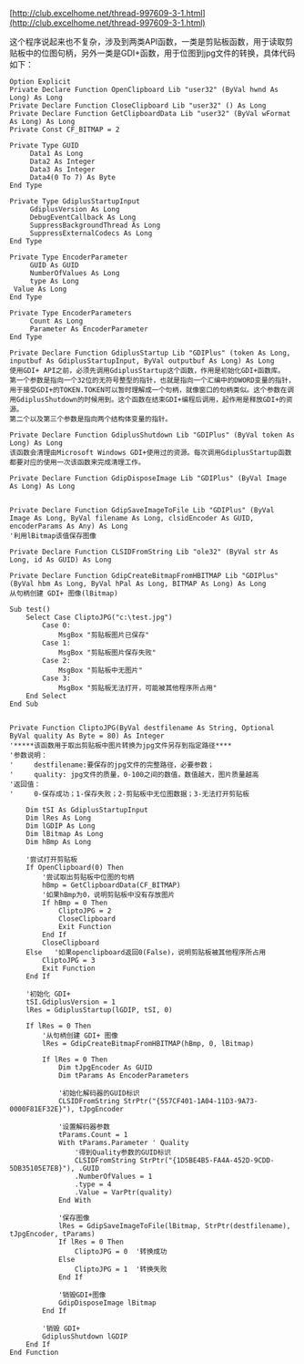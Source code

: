 [http://club.excelhome.net/thread-997609-3-1.html](http://club.excelhome.net/thread-997609-3-1.html)

这个程序说起来也不复杂，涉及到两类API函数，一类是剪贴板函数，用于读取剪贴板中的位图句柄，另外一类是GDI+函数，用于位图到jpg文件的转换，具体代码如下：

	Option Explicit
	Private Declare Function OpenClipboard Lib "user32" (ByVal hwnd As Long) As Long
	Private Declare Function CloseClipboard Lib "user32" () As Long
	Private Declare Function GetClipboardData Lib "user32" (ByVal wFormat As Long) As Long
	Private Const CF_BITMAP = 2
	
	Private Type GUID
		 Data1 As Long
		 Data2 As Integer
		 Data3 As Integer
		 Data4(0 To 7) As Byte
	End Type
	
	Private Type GdiplusStartupInput
		 GdiplusVersion As Long
		 DebugEventCallback As Long
		 SuppressBackgroundThread As Long
		 SuppressExternalCodecs As Long
	End Type
	
	Private Type EncoderParameter
		 GUID As GUID
		 NumberOfValues As Long
		 type As Long
	 Value As Long
	End Type
	
	Private Type EncoderParameters
		 Count As Long
		 Parameter As EncoderParameter
	End Type
	
	Private Declare Function GdiplusStartup Lib "GDIPlus" (token As Long, inputbuf As GdiplusStartupInput, ByVal outputbuf As Long) As Long
	使用GDI+ API之前，必须先调用GdiplusStartup这个函数，作用是初始化GDI+函数库。
	第一个参数是指向一个32位的无符号整型的指针，也就是指向一个汇编中的DWORD变量的指针，用于接受GDI+的TOKEN.TOKEN可以暂时理解成一个句柄，就像窗口的句柄类似。这个参数在调用GdiplusShutdown的时候用到。这个函数在结束GDI+编程后调用，起作用是释放GDI+的资源。 
	第二个以及第三个参数是指向两个结构体变量的指针。

	Private Declare Function GdiplusShutdown Lib "GDIPlus" (ByVal token As Long) As Long
	该函数会清理由Microsoft Windows GDI+使用过的资源。每次调用GdiplusStartup函数都要对应的使用一次该函数来完成清理工作。

	Private Declare Function GdipDisposeImage Lib "GDIPlus" (ByVal Image As Long) As Long


	Private Declare Function GdipSaveImageToFile Lib "GDIPlus" (ByVal Image As Long, ByVal filename As Long, clsidEncoder As GUID, encoderParams As Any) As Long
	'利用lBitmap该值保存图像

	Private Declare Function CLSIDFromString Lib "ole32" (ByVal str As Long, id As GUID) As Long
	
	Private Declare Function GdipCreateBitmapFromHBITMAP Lib "GDIPlus" (ByVal hbm As Long, ByVal hPal As Long, BITMAP As Long) As Long
	从句柄创建 GDI+ 图像(lBitmap)
	
	Sub test()
	    Select Case CliptoJPG("c:\test.jpg")
	        Case 0:
	            MsgBox "剪贴板图片已保存"
	        Case 1:
	            MsgBox "剪贴板图片保存失败"
	        Case 2:
	            MsgBox "剪贴板中无图片"
	        Case 3:
	            MsgBox "剪贴板无法打开，可能被其他程序所占用"
	    End Select
	End Sub
	
	
	Private Function CliptoJPG(ByVal destfilename As String, Optional ByVal quality As Byte = 80) As Integer
	'*****该函数用于取出剪贴板中图片转换为jpg文件另存到指定路径****
	'参数说明：
	'     destfilename:要保存的jpg文件的完整路径，必要参数；
	'     quality: jpg文件的质量，0-100之间的数值，数值越大，图片质量越高
	'返回值：
	'     0-保存成功；1-保存失败；2-剪贴板中无位图数据；3-无法打开剪贴板
	
	    Dim tSI As GdiplusStartupInput
	    Dim lRes As Long
	    Dim lGDIP As Long
	    Dim lBitmap As Long
	    Dim hBmp As Long
	    
	    '尝试打开剪贴板
	    If OpenClipboard(0) Then
	        '尝试取出剪贴板中位图的句柄
	        hBmp = GetClipboardData(CF_BITMAP)
	        '如果hBmp为0，说明剪贴板中没有存放图片
	        If hBmp = 0 Then
	            CliptoJPG = 2
	            CloseClipboard
	            Exit Function
	        End If
	        CloseClipboard
	    Else   '如果openclipboard返回0(False)，说明剪贴板被其他程序所占用
	        CliptoJPG = 3
	        Exit Function
	    End If
	    
	    '初始化 GDI+
	    tSI.GdiplusVersion = 1
	    lRes = GdiplusStartup(lGDIP, tSI, 0)
	     
	    If lRes = 0 Then
	        '从句柄创建 GDI+ 图像
	        lRes = GdipCreateBitmapFromHBITMAP(hBmp, 0, lBitmap)
	         
	        If lRes = 0 Then
	            Dim tJpgEncoder As GUID
	            Dim tParams As EncoderParameters
	             
	            '初始化解码器的GUID标识
	            CLSIDFromString StrPtr("{557CF401-1A04-11D3-9A73-0000F81EF32E}"), tJpgEncoder
	             
	            '设置解码器参数
	            tParams.Count = 1
	            With tParams.Parameter ' Quality
	                '得到Quality参数的GUID标识
	                CLSIDFromString StrPtr("{1D5BE4B5-FA4A-452D-9CDD-5DB35105E7EB}"), .GUID
	                .NumberOfValues = 1
	                .type = 4
	                .Value = VarPtr(quality)
	            End With
	             
	            '保存图像
	            lRes = GdipSaveImageToFile(lBitmap, StrPtr(destfilename), tJpgEncoder, tParams)
	            If lRes = 0 Then
	                CliptoJPG = 0  '转换成功
	            Else
	                CliptoJPG = 1  '转换失败
	            End If
	             
	            '销毁GDI+图像
	            GdipDisposeImage lBitmap
	        End If
	         
	        '销毁 GDI+
	        GdiplusShutdown lGDIP
	    End If
	End Function